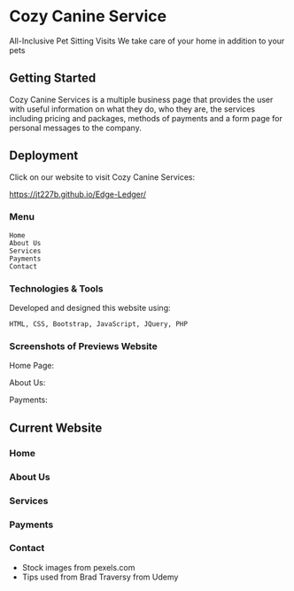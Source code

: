 # Cozy Canine Service
All-Inclusive Pet Sitting Visits
We take care of your home in addition to your pets


## Getting Started

Cozy Canine Services is a multiple business page that provides the user with useful information on what they do, who they are, the services including pricing and packages, methods of payments and a form page for personal messages to the company.

## Deployment

Click on our website to visit Cozy Canine Services:

https://jt227b.github.io/Edge-Ledger/

### Menu

```
Home
About Us
Services
Payments
Contact
```

### Technologies & Tools

Developed and designed this website using:

```
HTML, CSS, Bootstrap, JavaScript, JQuery, PHP
```

### Screenshots of Previews Website


Home Page:

About Us:

Payments:



## Current Website

### Home

### About Us

### Services

### Payments

### Contact

* Stock images from pexels.com
* Tips used from Brad Traversy from Udemy
